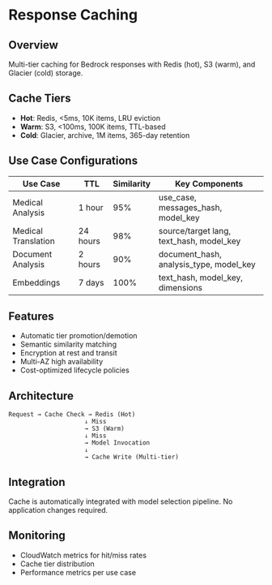 # Response Caching

## Overview
Multi-tier caching for Bedrock responses with Redis (hot), S3 (warm), and Glacier (cold) storage.

## Cache Tiers
- **Hot**: Redis, <5ms, 10K items, LRU eviction
- **Warm**: S3, <100ms, 100K items, TTL-based
- **Cold**: Glacier, archive, 1M items, 365-day retention

## Use Case Configurations

| Use Case | TTL | Similarity | Key Components |
|----------|-----|------------|----------------|
| Medical Analysis | 1 hour | 95% | use_case, messages_hash, model_key |
| Medical Translation | 24 hours | 98% | source/target lang, text_hash, model_key |
| Document Analysis | 2 hours | 90% | document_hash, analysis_type, model_key |
| Embeddings | 7 days | 100% | text_hash, model_key, dimensions |

## Features
- Automatic tier promotion/demotion
- Semantic similarity matching
- Encryption at rest and transit
- Multi-AZ high availability
- Cost-optimized lifecycle policies

## Architecture
```
Request → Cache Check → Redis (Hot)
                     ↓ Miss
                     → S3 (Warm)
                     ↓ Miss
                     → Model Invocation
                     ↓
                     → Cache Write (Multi-tier)
```

## Integration
Cache is automatically integrated with model selection pipeline. No application changes required.

## Monitoring
- CloudWatch metrics for hit/miss rates
- Cache tier distribution
- Performance metrics per use case
